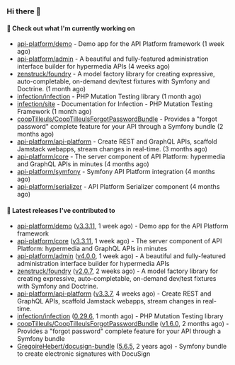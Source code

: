 ### Hi there 👋

#### 👷 Check out what I'm currently working on

- [api-platform/demo](https://github.com/api-platform/demo) - Demo app for the API Platform framework (1 week ago)
- [api-platform/admin](https://github.com/api-platform/admin) - A beautiful and fully-featured administration interface builder for hypermedia APIs (4 weeks ago)
- [zenstruck/foundry](https://github.com/zenstruck/foundry) - A model factory library for creating expressive, auto-completable, on-demand dev/test fixtures with Symfony and Doctrine. (1 month ago)
- [infection/infection](https://github.com/infection/infection) - PHP Mutation Testing library (1 month ago)
- [infection/site](https://github.com/infection/site) - Documentation for Infection - PHP Mutation Testing Framework (1 month ago)
- [coopTilleuls/CoopTilleulsForgotPasswordBundle](https://github.com/coopTilleuls/CoopTilleulsForgotPasswordBundle) - Provides a &#34;forgot password&#34; complete feature for your API through a Symfony bundle (2 months ago)
- [api-platform/api-platform](https://github.com/api-platform/api-platform) - Create REST and GraphQL APIs, scaffold Jamstack webapps, stream changes in real-time. (3 months ago)
- [api-platform/core](https://github.com/api-platform/core) - The server component of API Platform: hypermedia and GraphQL APIs in minutes (4 months ago)
- [api-platform/symfony](https://github.com/api-platform/symfony) - Symfony API Platform integration (4 months ago)
- [api-platform/serializer](https://github.com/api-platform/serializer) - API Platform Serializer component (4 months ago)

#### 🔭 Latest releases I've contributed to

- [api-platform/demo](https://github.com/api-platform/demo) ([v3.3.11](https://github.com/api-platform/demo/releases/tag/v3.3.11), 1 week ago) - Demo app for the API Platform framework
- [api-platform/core](https://github.com/api-platform/core) ([v3.3.11](https://github.com/api-platform/core/releases/tag/v3.3.11), 1 week ago) - The server component of API Platform: hypermedia and GraphQL APIs in minutes
- [api-platform/admin](https://github.com/api-platform/admin) ([v4.0.0](https://github.com/api-platform/admin/releases/tag/v4.0.0), 1 week ago) - A beautiful and fully-featured administration interface builder for hypermedia APIs
- [zenstruck/foundry](https://github.com/zenstruck/foundry) ([v2.0.7](https://github.com/zenstruck/foundry/releases/tag/v2.0.7), 2 weeks ago) - A model factory library for creating expressive, auto-completable, on-demand dev/test fixtures with Symfony and Doctrine.
- [api-platform/api-platform](https://github.com/api-platform/api-platform) ([v3.3.7](https://github.com/api-platform/api-platform/releases/tag/v3.3.7), 4 weeks ago) - Create REST and GraphQL APIs, scaffold Jamstack webapps, stream changes in real-time.
- [infection/infection](https://github.com/infection/infection) ([0.29.6](https://github.com/infection/infection/releases/tag/0.29.6), 1 month ago) - PHP Mutation Testing library
- [coopTilleuls/CoopTilleulsForgotPasswordBundle](https://github.com/coopTilleuls/CoopTilleulsForgotPasswordBundle) ([v1.6.0](https://github.com/coopTilleuls/CoopTilleulsForgotPasswordBundle/releases/tag/v1.6.0), 2 months ago) - Provides a &#34;forgot password&#34; complete feature for your API through a Symfony bundle
- [GregoireHebert/docusign-bundle](https://github.com/GregoireHebert/docusign-bundle) ([5.6.5](https://github.com/GregoireHebert/docusign-bundle/releases/tag/5.6.5), 2 years ago) - Symfony bundle to create electronic signatures with DocuSign


